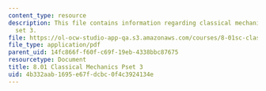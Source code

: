 ```yaml
---
content_type: resource
description: This file contains information regarding classical mechanics problem
  set 3.
file: https://ol-ocw-studio-app-qa.s3.amazonaws.com/courses/8-01sc-classical-mechanics-fall-2016/4b332aab1695e67fdcbc0f4c3924134e_MIT8_01F16_pset3.pdf
file_type: application/pdf
parent_uid: 14fc866f-f60f-c69f-19eb-4338bbc87675
resourcetype: Document
title: 8.01 Classical Mechanics Pset 3
uid: 4b332aab-1695-e67f-dcbc-0f4c3924134e
---
```

